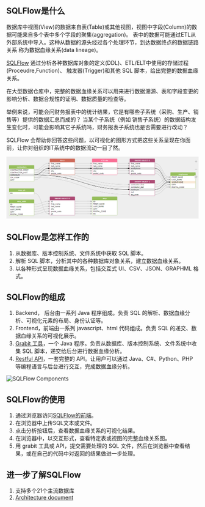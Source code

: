 ## SQLFlow是什么

数据库中视图(View)的数据来自表(Table)或其他视图，视图中字段(Column)的数据可能来自多个表中多个字段的聚集(aggregation)。
表中的数据可能通过ETL从外部系统中导入。这种从数据的源头经过各个处理环节，到达数据终点的数据链路关系
称为数据血缘关系(data lineage)。

[SQLFlow](https://sqlflow.gudusoft.com/) 通过分析各种数据库对象的定义(DDL)、ETL/ELT中使用的存储过程(Proceudre,Function)、
触发器(Trigger)和其他 SQL 脚本，给出完整的数据血缘关系。


在大型数据仓库中，完整的数据血缘关系可以用来进行数据溯源、表和字段变更的影响分析、数据合规性的证明、数据质量的检查等。

举例来说，可能会问财务报表中的统计结果，它是有哪些子系统（采购、生产、销售等）提供的数据汇总而成的？
当某个子系统（例如 销售子系统）的数据结构发生变化时，可能会影响其它子系统吗，财务报表子系统也是否需要进行改动？

SQLFlow 会帮助你回答这些问题，以可视化的图形方式把这些关系呈现在你面前，让你对组织的IT系统中的数据流动一目了然。

![SQLFlow Introduce](images/sqlflow_introduce1.png)

## SQLFlow是怎样工作的

1. 从数据库、版本控制系统、文件系统中获取 SQL 脚本。
2. 解析 SQL 脚本，分析其中的各种数据库对象关系，建立数据血缘关系。
3. 以各种形式呈现数据血缘关系，包括交互式 UI、CSV、JSON、GRAPHML 格式。

## SQLFlow的组成

1. Backend， 后台由一系列 Java 程序组成。负责 SQL 的解析、数据血缘分析、可视化元素的布局、身份认证等。
2. Frontend，前端由一系列 javascript、html 代码组成。负责 SQL 的递交、数据血缘关系的可视化展示。
3. [Grabit 工具](https://www.gudusoft.com/grabit/)，一个 Java 程序。负责从数据库、版本控制系统、文件系统中收集 SQL 脚本，递交给后台进行数据血缘分析。
4. [Restful API](https://github.com/sqlparser/sqlflow_public/tree/master/api)，一套完整的 API。让用户可以通过 Java、C#、Python、PHP 等编程语言与后台进行交互，完成数据血缘分析。

![SQLFlow Components](https://github.com/sqlparser/sqlflow_public/raw/master/sqlflow_components.png)

## SQLFlow的使用

1. 通过浏览器访问[SQLFlow的前端](https://gudusoft.com/sqlflow/#/)。
2. 在浏览器中上传SQL文本或文件。
3. 点击分析按钮后，查看数据血缘关系的可视化结果。
4. 在浏览器中，以交互形式，查看特定表或视图的完整血缘关系图。
5. 用 grabit 工具或 API，提交需要处理的 SQL 文件，然后在浏览器中查看结果，或在自己的代码中对返回的结果做进一步处理。

## 进一步了解SQLFlow
1. 支持多个21个主流数据库
2. [Architecture document](sqlflow_architecture.md)